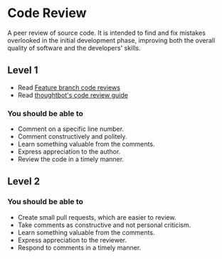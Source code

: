 # Code Review

A peer review of source code. It is intended to find and fix mistakes overlooked in the initial development phase, improving both the overall quality of software and the developers' skills.

## Level 1

* Read [Feature branch code reviews](http://smartbear.com/SmartBear/media/pdfs/WP-CC-11-Best-Practices-of-Peer-Code-Review.pdf)
* Read [thoughtbot's code review guide](https://github.com/thoughtbot/guides/tree/master/code-review)

### You should be able to

* Comment on a specific line number.
* Comment constructively and politely.
* Learn something valuable from the comments.
* Express appreciation to the author.
* Review the code in a timely manner.

## Level 2

### You should be able to

* Create small pull requests, which are easier to review.
* Take comments as constructive and not personal criticism.
* Learn something valuable from the comments.
* Express appreciation to the reviewer.
* Respond to comments in a timely manner.
